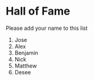 # Hall of Fame
Please add your name to this list

1. Jose
2. Alex
3. Benjamin
4. Nick
5. Matthew
6. Desee
